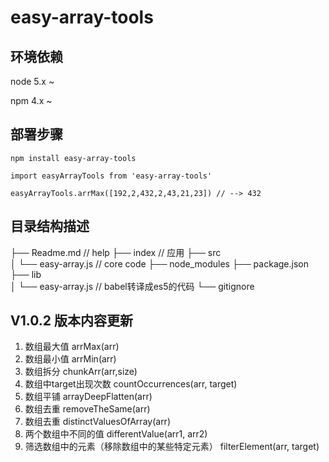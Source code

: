 easy-array-tools
===========================

## 环境依赖
node 5.x ~

npm 4.x ~

## 部署步骤


 `npm install easy-array-tools`

 `import easyArrayTools from 'easy-array-tools'`

 `easyArrayTools.arrMax([192,2,432,2,43,21,23]) // --> 432`




## 目录结构描述
├── Readme.md                   // help
├── index                       // 应用
├── src                     
│   └── easy-array.js        // core code
├── node_modules
├── package.json
├── lib                      
│   └── easy-array.js       // babel转译成es5的代码
└── gitignore



## V1.0.2 版本内容更新
1. 数组最大值  arrMax(arr)
2. 数组最小值  arrMin(arr)
3. 数组拆分   chunkArr(arr,size)
4. 数组中target出现次数     countOccurrences(arr, target)
5. 数组平铺  arrayDeepFlatten(arr)
6. 数组去重  removeTheSame(arr)
7. 数组去重  distinctValuesOfArray(arr)
8. 两个数组中不同的值     differentValue(arr1, arr2)
9. 筛选数组中的元素（移除数组中的某些特定元素）     filterElement(arr, target)
